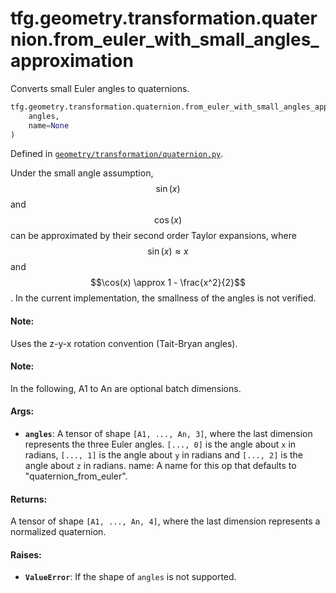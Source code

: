 <div itemscope itemtype="http://developers.google.com/ReferenceObject">
<meta itemprop="name" content="tfg.geometry.transformation.quaternion.from_euler_with_small_angles_approximation" />
<meta itemprop="path" content="Stable" />
</div>

# tfg.geometry.transformation.quaternion.from_euler_with_small_angles_approximation

Converts small Euler angles to quaternions.

``` python
tfg.geometry.transformation.quaternion.from_euler_with_small_angles_approximation(
    angles,
    name=None
)
```



Defined in [`geometry/transformation/quaternion.py`](https://github.com/tensorflow/graphics/blob/master/tensorflow_graphics/geometry/transformation/quaternion.py).

<!-- Placeholder for "Used in" -->

Under the small angle assumption, $$\sin(x)$$ and $$\cos(x)$$ can be
approximated by their second order Taylor expansions, where
$$\sin(x) \approx x$$ and $$\cos(x) \approx 1 - \frac{x^2}{2}$$.
In the current implementation, the smallness of the angles is not verified.

#### Note:

Uses the z-y-x rotation convention (Tait-Bryan angles).


#### Note:

In the following, A1 to An are optional batch dimensions.


#### Args:

* <b>`angles`</b>: A tensor of shape `[A1, ..., An, 3]`, where the last dimension
  represents the three Euler angles. `[..., 0]` is the angle about `x` in
  radians, `[..., 1]` is the angle about `y` in radians and `[..., 2]` is the
  angle about `z` in radians.
 name: A name for this op that defaults to "quaternion_from_euler".


#### Returns:

A tensor of shape `[A1, ..., An, 4]`, where the last dimension represents
a normalized quaternion.


#### Raises:

* <b>`ValueError`</b>: If the shape of `angles` is not supported.